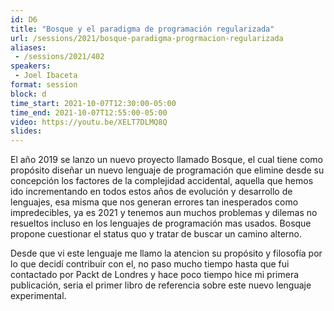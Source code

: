 ```yaml
---
id: D6
title: "Bosque y el paradigma de programación regularizada"
url: /sessions/2021/bosque-paradigma-progrmacion-regularizada
aliases:
 - /sessions/2021/402 
speakers:
 - Joel Ibaceta
format: session
block: d
time_start: 2021-10-07T12:30:00-05:00
time_end: 2021-10-07T12:55:00-05:00
video: https://youtu.be/XELT7DLMQ8Q
slides:
---
```


El año 2019 se lanzo un nuevo proyecto llamado Bosque, el cual tiene como propósito diseñar un nuevo lenguaje de programación que elimine desde su concepción los factores de la complejidad accidental, aquella que hemos ido incrementando en todos estos años de evolución y desarrollo de lenguajes, esa misma que nos generan errores tan inesperados como impredecibles, ya es 2021 y tenemos aun muchos problemas y dilemas no resueltos incluso en los lenguajes de programación mas usados. Bosque propone cuestionar el status quo y tratar de buscar un camino alterno.

Desde que vi este lenguaje me llamo la atencion su propósito y filosofía por lo que decidí contribuir con el, no paso mucho tiempo hasta que fui contactado por Packt de Londres y hace poco tiempo hice mi primera publicación, seria el primer libro de referencia sobre este nuevo lenguaje experimental.